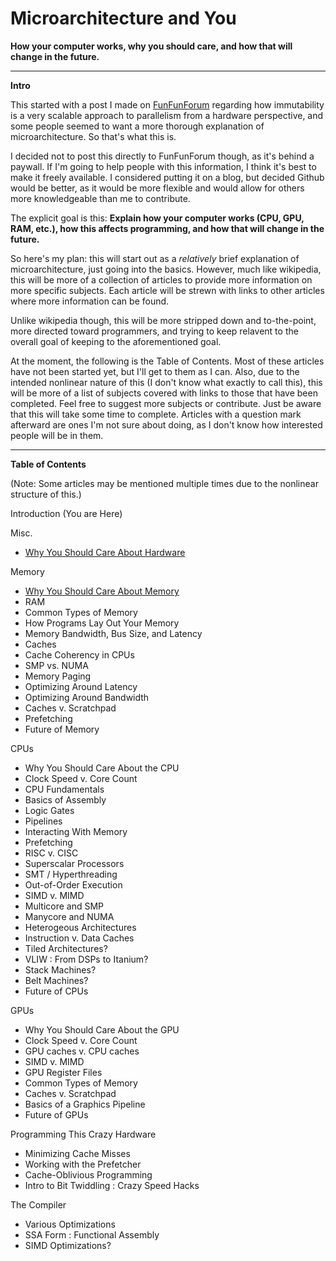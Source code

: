 # Microarchitecture and You
**How your computer works, why you should care, and how that will change in the future.**


___
**Intro**

This started with a post I made on [FunFunForum](https://www.funfunforum.com) regarding how immutability is a very scalable approach to parallelism from a hardware perspective, and some people seemed to want a more thorough explanation of microarchitecture. So that's what this is.

I decided not to post this directly to FunFunForum though, as it's behind a paywall. If I'm going to help people with this information, I think it's best to make it freely available. I considered putting it on a blog, but decided Github would be better, as it would be more flexible and would allow for others more knowledgeable than me to contribute.

The explicit goal is this: **Explain how your computer works (CPU, GPU, RAM, etc.), how this affects programming, and how that will change in the future.**

So here's my plan: this will start out as a *relatively* brief explanation of microarchitecture, just going into the basics. However, much like wikipedia, this will be more of a collection of articles to provide more information on more specific subjects. Each article will be strewn with links to other articles where more information can be found.

Unlike wikipedia though, this will be more stripped down and to-the-point, more directed toward programmers, and trying to keep relavent to the overall goal of keeping to the aforementioned goal.

At the moment, the following is the Table of Contents. Most of these articles have not been started yet, but I'll get to them as I can. Also, due to the intended nonlinear nature of this (I don't know what exactly to call this), this will be more of a list of subjects covered with links to those that have been completed. Feel free to suggest more subjects or contribute. Just be aware that this will take some time to complete. Articles with a question mark afterward are ones I'm not sure about doing, as I don't know how interested people will be in them.

---
**Table of Contents**

(Note: Some articles may be mentioned multiple times due to the nonlinear structure of this.)

Introduction (You are Here)

Misc.
  * [Why You Should Care About Hardware](text/Misc/whyyoushouldcareabouthardware.md)

Memory
  * [Why You Should Care About Memory](text/Memory/whyyoushouldcareaboutmemory.md)
  * RAM
  * Common Types of Memory
  * How Programs Lay Out Your Memory
  * Memory Bandwidth, Bus Size, and Latency
  * Caches
  * Cache Coherency in CPUs
  * SMP vs. NUMA
  * Memory Paging
  * Optimizing Around Latency
  * Optimizing Around Bandwidth
  * Caches v. Scratchpad
  * Prefetching
  * Future of Memory

CPUs
  * Why You Should Care About the CPU
  * Clock Speed v. Core Count
  * CPU Fundamentals
  * Basics of Assembly
  * Logic Gates
  * Pipelines
  * Interacting With Memory
  * Prefetching
  * RISC v. CISC
  * Superscalar Processors
  * SMT / Hyperthreading
  * Out-of-Order Execution
  * SIMD v. MIMD
  * Multicore and SMP
  * Manycore and NUMA
  * Heterogeous Architectures
  * Instruction v. Data Caches
  * Tiled Architectures?
  * VLIW : From DSPs to Itanium?
  * Stack Machines?
  * Belt Machines?
  * Future of CPUs

GPUs
  * Why You Should Care About the GPU
  * Clock Speed v. Core Count
  * GPU caches v. CPU caches
  * SIMD v. MIMD
  * GPU Register Files
  * Common Types of Memory
  * Caches v. Scratchpad
  * Basics of a Graphics Pipeline
  * Future of GPUs

Programming This Crazy Hardware
  * Minimizing Cache Misses
  * Working with the Prefetcher
  * Cache-Oblivious Programming
  * Intro to Bit Twiddling : Crazy Speed Hacks

The Compiler
  * Various Optimizations
  * SSA Form : Functional Assembly
  * SIMD Optimizations?
